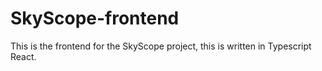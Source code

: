 # SkyScope-frontend
This is the frontend for the SkyScope project, this is written in Typescript React.
